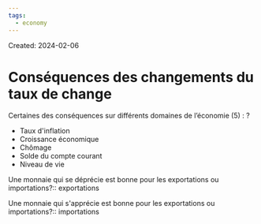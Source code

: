 ```yaml
---
tags:
  - economy
---
```

Created: 2024-02-06

# Conséquences des changements du taux de change

Certaines des conséquences sur différents domaines de l’économie (5) :
?
- Taux d'inflation
- Croissance économique
- Chômage
- Solde du compte courant
- Niveau de vie


Une monnaie qui se déprécie est bonne pour les exportations ou importations?:: exportations

Une monnaie qui s'apprécie est bonne pour les exportations ou importations?:: importations